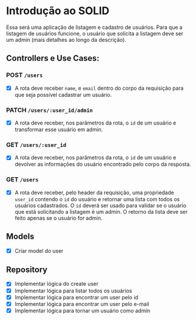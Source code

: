 # Introdução ao SOLID

Essa será uma aplicação de listagem e cadastro de usuários. Para que a listagem de usuários funcione, o usuário que solicita a listagem deve ser um admin (mais detalhes ao longo da descrição).

## Controllers e Use Cases:

### POST `/users`

-[X] A rota deve receber `name`, e `email` dentro do corpo da requisição para que seja possível cadastrar um usuário.

### PATCH `/users/:user_id/admin`

-[X] A rota deve receber, nos parâmetros da rota, o `id` de um usuário e transformar esse usuário em admin.

### GET `/users/:user_id`

-[X] A rota deve receber, nos parâmetros da rota, o `id` de um usuário e devolver as informações do usuário encontrado pelo corpo da resposta.

### GET `/users`

-[X] A rota deve receber, pelo header da requisição, uma propriedade `user_id` contendo o `id` do usuário e retornar uma lista com todos os usuários cadastrados. O `id` deverá ser usado para validar se o usuário que está solicitando a listagem é um admin. O retorno da lista deve ser feito apenas se o usuário for admin.

## Models
-[X] Criar model do user

## Repository
-[X] Implementar lógica do create user
-[X] Implementar lógica para listar todos os usuários
-[X] Implementar lógica para encontrar um user pelo id
-[X] Implementar lógica para encontrar um user pelo e-mail
-[X] Implementar lógica para tornar um usuário como admin
